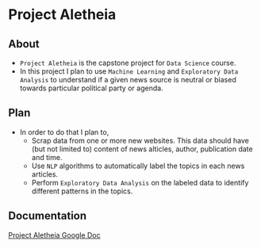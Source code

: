 # Project Aletheia

## About
* `Project Aletheia` is the capstone project for `Data Science` course. 
* In this project I plan to use `Machine Learning` and `Exploratory Data Analysis` to understand if a given news source is neutral or biased towards particular political party or agenda.

## Plan 
* In order to do that I plan to,
     * Scrap data from one or more new websites. This data should have (but not limited to) content of news alticles, author, publication date and time. 
     * Use `NLP` algorithms to automatically label the topics in each news articles. 
     * Perform `Exploratory Data Analysis` on the labeled data to identify different patterns in the topics.


## Documentation
[Project Aletheia Google Doc](https://docs.google.com/document/d/1FdEUnRAybk2Olt4HoLDGiY-lGhw5Kzu0GtD2YsntysU/edit?usp=sharing)

